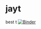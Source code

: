 # jayt
best t
[![Binder](https://mybinder.org/badge_logo.svg)](https://mybinder.org/v2/gh/malviyajay057/jayt/HEAD)
